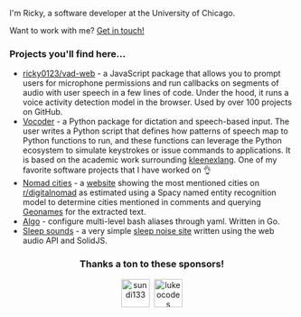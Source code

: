 I'm Ricky, a software developer at the University of Chicago.

Want to work with me? [Get in touch!](mailto:rickycontact9@gmail.com)

<h3>Projects you'll find here...</h3>

- [ricky0123/vad-web](https://github.com/ricky0123/vad) - a JavaScript package that allows you to prompt users for microphone permissions and run callbacks on segments of audio with user speech in a few lines of code. Under the hood, it runs a voice activity detection model in the browser. Used by over 100 projects on GitHub.
- [Vocoder](https://github.com/ricky0123/vocoder) - a Python package for dictation and speech-based input. The user writes a Python script that defines how patterns of speech map to Python functions to run, and these functions can leverage the Python ecosystem to simulate keystrokes or issue commands to applications. It is based on the academic work surrounding [kleenexlang](https://kleenexlang.org). One of my favorite software projects that I have worked on :ok_hand:
- [Nomad cities](https://github.com/ricky0123/nomad-cities) - a [website](https://www.spikynomadball.ricky0123.com/) showing the most mentioned cities on [r/digitalnomad](https://www.reddit.com/r/digitalnomad/) as estimated using a Spacy named entity recognition model to determine cities mentioned in comments and querying [Geonames](https://www.geonames.org/) for the extracted text.
- [Algo](https://github.com/ricky0123/algo) - configure multi-level bash aliases through yaml. Written in Go.
- [Sleep sounds](https://github.com/ricky0123/sleep-sounds) - a very simple [sleep noise site](https://www.sleep-sounds.ricky0123.com/) written using the web audio API and SolidJS.

<h3 align="center">Thanks a ton to these sponsors!</h3>

<p align="center">
<!-- sponsors -->&nbsp;&nbsp;<a href="https://github.com/sundi133"><img src="https://github.com/sundi133.png" width="50px" alt="sundi133" /></a>&nbsp;&nbsp;<a href="https://github.com/lukeocodes"><img src="https://github.com/lukeocodes.png" width="50px" alt="lukeocodes" /></a>&nbsp;&nbsp;<!-- sponsors -->
</p>
